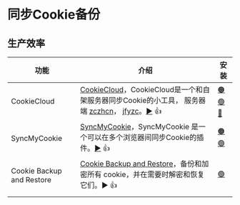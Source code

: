 
# 同步Cookie备份





## 生产效率



| **功能**     | **介绍**                                                     | **安装**                                                     |
| ------------ | ------------------------------------------------------------ | ------------------------------------------------------------ |
| CookieCloud     | [CookieCloud](https://github.com/easychen/CookieCloud)，CookieCloud是一个和自架服务器同步Cookie的小工具， 服务器端 [zczhcn](https://cookiecloud.onrender.com)， [jfyzc](https://cookie-cloud.onrender.com)。[▶︎](https://juejin.cn/post/7190963442017108027) 👍 | [🟠](https://github.com/easychen/CookieCloud/releases/latest/download/chrome-mv3-prod.zip) [🟢](https://chrome.google.com/webstore/detail/cookiecloud/ffjiejobkoibkjlhjnlgmcnnigeelbdl) [🔵](https://microsoftedge.microsoft.com/addons/detail/cookiecloud/bffenpfpjikaeocaihdonmgnjjdpjkeo) |
| SyncMyCookie     | [SyncMyCookie](https://github.com/Andiedie/sync-my-cookie)，SyncMyCookie 是一个可以在多个浏览器间同步Cookie的插件。[▶︎](https://blog.andiedie.cn/posts/abbd/) 👍 | [🟠](https://github.com/andiedie/sync-my-cookie/releases/latest/download/crx.zip) [🟢](https://chrome.google.com/webstore/detail/syncmycookie/laapobniolmbhnkldepjnebendehhmmf) |
| Cookie Backup and Restore     | [Cookie Backup and Restore](https://github.com/candh/cookies-backup-chrome)，备份和加密所有 cookie，并在需要时解密和恢复它们。▶︎ 👍 | [🟢](https://chrome.google.com/webstore/detail/cookie-backup-and-restore/cndobhdcpmpilkebeebeecgminfhkpcj) |
|              |                                                              |                                                              |
